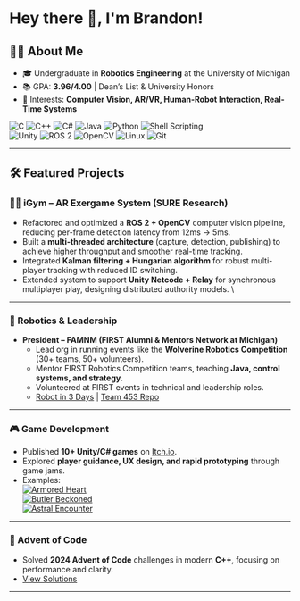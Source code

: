 # Hey there 👋, I'm Brandon!  

## 👨‍🎓 About Me
- 🎓 Undergraduate in **Robotics Engineering** at the University of Michigan
- 📚 GPA: **3.96/4.00** | Dean’s List & University Honors  
- 🔬 Interests: **Computer Vision, AR/VR, Human-Robot Interaction, Real-Time Systems**  

![C](https://img.shields.io/badge/-C-blue?logo=c&logoColor=white) 
![C++](https://img.shields.io/badge/-C++-blue?logo=cplusplus&logoColor=white) 
![C#](https://img.shields.io/badge/-C%23-purple?logo=csharp&logoColor=white) 
![Java](https://img.shields.io/badge/-Java-red?logo=java&logoColor=white) 
![Python](https://img.shields.io/badge/-Python-yellow?logo=python&logoColor=white) 
![Shell Scripting](https://img.shields.io/badge/-Shell_Scripting-black?logo=gnu-bash&logoColor=white)  
![Unity](https://img.shields.io/badge/-Unity-black?logo=unity&logoColor=white) 
![ROS 2](https://img.shields.io/badge/-ROS%202-blue?logo=ros&logoColor=white) 
![OpenCV](https://img.shields.io/badge/-OpenCV-green?logo=opencv&logoColor=white) 
![Linux](https://img.shields.io/badge/-Linux-yellow?logo=linux&logoColor=white) 
![Git](https://img.shields.io/badge/-Git-orange?logo=git&logoColor=white)  

---

## 🛠️ Featured Projects

### 🏃‍♂️ iGym – AR Exergame System (SURE Research)
- Refactored and optimized a **ROS 2 + OpenCV** computer vision pipeline, reducing per-frame detection latency from 12ms → 5ms.  
- Built a **multi-threaded architecture** (capture, detection, publishing) to achieve higher throughput and smoother real-time tracking.  
- Integrated **Kalman filtering + Hungarian algorithm** for robust multi-player tracking with reduced ID switching.  
- Extended system to support **Unity Netcode + Relay** for synchronous multiplayer play, designing distributed authority models.  \

---

### 🤖 Robotics & Leadership
- **President – FAMNM (FIRST Alumni & Mentors Network at Michigan)**  
  - Lead org in running events like the **Wolverine Robotics Competition** (30+ teams, 50+ volunteers).  
  - Mentor FIRST Robotics Competition teams, teaching **Java, control systems, and strategy**.  
  - Volunteered at FIRST events in technical and leadership roles.  
  - [Robot in 3 Days](https://www.chiefdelphi.com/t/famnm-ri3d-2025/477570?u=famnm) | [Team 453 Repo](https://github.com/team453/2024Bot)  

---

### 🎮 Game Development
- Published **10+ Unity/C# games** on [Itch.io](https://brandonmcdonald.itch.io).  
- Explored **player guidance, UX design, and rapid prototyping** through game jams.  
- Examples:  
  [![Armored Heart](https://img.shields.io/badge/Armored%20Heart-Itch.io-red)](https://brandonmcdonald.itch.io/armored-heart)  
  [![Butler Beckoned](https://img.shields.io/badge/Butler%20Beckoned-LudumDare55-blue)](https://ldjam.com/events/ludum-dare/55/butler-beckoned)  
  [![Astral Encounter](https://img.shields.io/badge/Astral%20Encounter-Itch.io-purple)](https://brandonmcdonald.itch.io/astral-encounter)  

---

### 🎄 Advent of Code
- Solved **2024 Advent of Code** challenges in modern **C++**, focusing on performance and clarity.  
- [View Solutions](https://github.com/brandmcd/advent-of-code-2024)  
  
---
